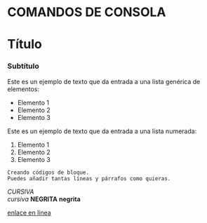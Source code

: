 # COMANDOS DE CONSOLA
# Título
### Subtítulo
Este es un ejemplo de texto que da entrada a una lista genérica de elementos:

- Elemento 1
- Elemento 2
- Elemento 3

Este es un ejemplo de texto que da entrada a una lista numerada:

1. Elemento 1
2. Elemento 2
3. Elemento 3

~~~
Creando códigos de bloque.
Puedes añadir tantas líneas y párrafos como quieras.  
~~~

*CURSIVA*  	
_cursiva_
**NEGRITA**	
__negrita__

[enlace en línea](http://www.limni.net)




